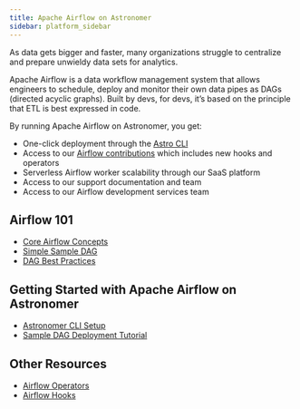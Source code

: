 ```yaml
---
title: Apache Airflow on Astronomer
sidebar: platform_sidebar
---
```


As data gets bigger and faster, many organizations struggle to centralize and prepare unwieldy data sets for analytics.

Apache Airflow is a data workflow management system that allows engineers to schedule, deploy and monitor their own data pipes as DAGs (directed acyclic graphs). Built by devs, for devs, it’s based on the principle that ETL is best expressed in code.

By running Apache Airflow on Astronomer, you get:

* One-click deployment through the [Astro CLI]((https://docs.astronomer.io/v2/airflow/cli.html))
* Access to our [Airflow contributions](https://github.com/astronomerio/example-pipelines) which includes new hooks and operators
* Serverless Airflow worker scalability through our SaaS platform
* Access to our support documentation and team
* Access to our Airflow development services team

## Airflow 101

* [Core Airflow Concepts](https://docs.astronomer.io/v2/airflow/tutorial/core-airflow-concepts.html)
* [Simple Sample DAG](https://docs.astronomer.io/v2/airflow/tutorial/sample-dag.html)
* [DAG Best Practices](https://docs.astronomer.io/v2/airflow/tutorial/best-practices.html)

## Getting Started with Apache Airflow on Astronomer

* [Astronomer CLI Setup](https://docs.astronomer.io/v2/airflow/cli.html)
* [Sample DAG Deployment Tutorial](https://docs.astronomer.io/v2/airflow/tutorial/dag-deployment.html)

## Other Resources

* [Airflow Operators](https://docs.astronomer.io/v2/airflow/operators/overview.html)
* [Airflow Hooks](https://docs.astronomer.io/v2/airflow/hooks/overview.html)
